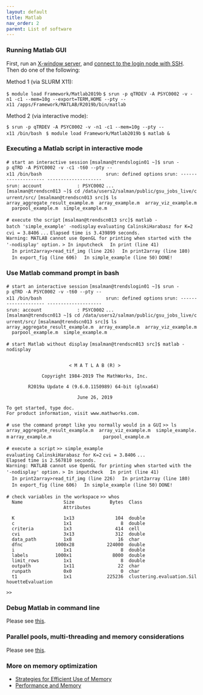 ```yaml
---
layout: default
title: Matlab
nav_order: 2
parent: List of software
---
```

### Running Matlab GUI

First, run an [X-window
server](Running_GUI_applications#Install_an_X-window_server),
and [connect to the login node with
SSH](Log_in_to_the_cluster). Then do one of the following:

Method 1 (via SLURM X11):

`$ module load Framework/Matlab2019b`
`$ srun -p qTRDEV -A PSYC0002 -v -n1 -c1 --mem=10g --export=TERM,HOME --pty --x11 /apps/Framework/MATLAB/R2019b/bin/matlab`

Method 2 (via interactive mode):

`$ srun -p qTRDEV -A PSYC0002 -v -n1 -c1 --mem=10g --pty --x11 /bin/bash `
`$ module load Framework/Matlab2019b`
`$ matlab &`

### Executing a Matlab script in interactive mode

`# start an interactive session`
`[msalman@trendslogin01 ~]$ srun -p qTRD -A PSYC0002 -v -c1 -t60 --pty --x11 /bin/bash                       `
`srun: defined options`
`srun: -------------------- --------------------`
`srun: account             : PSYC0002`
`...`
`[msalman@trendscn013 ~]$ cd /data/users2/salman/public/gsu_jobs_live/current/src/`
`[msalman@trendscn013 src]$ ls`
`array_aggregate_result_example.m  array_example.m  array_viz_example.m  parpool_example.m  simple_example.m`

`# execute the script`
`[msalman@trendscn013 src]$ matlab -batch 'simple_example' -nodisplay`
`evaluating CalinskiHarabasz for K=2`
`cvi = 3.8406`
`...`
`Elapsed time is 3.439899 seconds.`
`Warning: MATLAB cannot use OpenGL for printing when started with the`
`'-nodisplay' option.`
`> In inputcheck`
`  In print (line 41)`
`  In print2array>read_tif_img (line 226)`
`  In print2array (line 180)`
`  In export_fig (line 606)`
`  In simple_example (line 50)`
`DONE!`

### Use Matlab command prompt in bash

`# start an interactive session`
`[msalman@trendslogin01 ~]$ srun -p qTRD -A PSYC0002 -v -t60 --pty --x11 /bin/bash                       `
`srun: defined options`
`srun: -------------------- --------------------`
`srun: account             : PSYC0002`
`...`
`[msalman@trendscn013 ~]$ cd /data/users2/salman/public/gsu_jobs_live/current/src/`
`[msalman@trendscn013 src]$ ls`
`array_aggregate_result_example.m  array_example.m  array_viz_example.m  parpool_example.m  simple_example.m`

`# start Matlab without display`
`[msalman@trendscn013 src]$ matlab -nodisplay`

`                                                                                             < M A T L A B (R) >`
`                                                                                   Copyright 1984-2019 The MathWorks, Inc.`
`                                                                              R2019a Update 4 (9.6.0.1150989) 64-bit (glnxa64)`
`                                                                                                June 26, 2019`


`To get started, type doc.`
`For product information, visit www.mathworks.com.`

`# use the command prompt like you normally would in a GUI`
`>> ls`
`array_aggregate_result_example.m  array_viz_example.m  simple_example.m`
`array_example.m                   parpool_example.m`

`# execute a script`
`>> simple_example`
`evaluating CalinskiHarabasz for K=2`
`cvi = 3.8406`
`...`
`Elapsed time is 2.567810 seconds.`
`Warning: MATLAB cannot use OpenGL for printing when started with the`
`'-nodisplay' option.`
`> In inputcheck`
`  In print (line 41)`
`  In print2array>read_tif_img (line 226)`
`  In print2array (line 180)`
`  In export_fig (line 606)`
`  In simple_example (line 50)`
`DONE!`

`# check variables in the workspace`
`>> whos`
`  Name               Size             Bytes  Class                                         Attributes`

`  K                  1x13               104  double`
`  c                  1x1                  8  double`
`  criteria           1x3                414  cell`
`  cvi                3x13               312  double`
`  data_path          1x8                 16  char`
`  dfnc            1000x28            224000  double`
`  i                  1x1                  8  double`
`  labels          1000x1               8000  double`
`  limit_rows         1x1                  8  double`
`  outpath            1x11                22  char`
`  runpath            0x0                  0  char`
`  t1                 1x1             225236  clustering.evaluation.SilhouetteEvaluation`

`>>`

### Debug Matlab in command line

Please see
[this](https://www.mathworks.com/help/matlab/ref/dbstep.html#buyrwwi-4).

### Parallel pools, multi-threading and memory considerations

Please see [this](Choosing_job_resources).

### More on memory optimization

-   [Strategies for Efficient Use of
    Memory](https://www.mathworks.com/help/matlab/matlab_prog/strategies-for-efficient-use-of-memory.html)
-   [Performance and
    Memory](https://www.mathworks.com/help/matlab/performance-and-memory.html?s_tid=CRUX_lftnav)